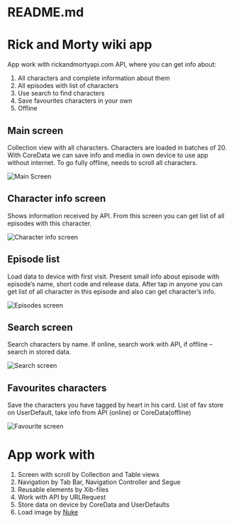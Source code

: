 # README.md

# Rick and Morty wiki app

App work with rickandmortyapi.com API, where you can get info about:

1. All characters and complete information about them
2. All episodes with list of characters
3. Use search to find characters
4. Save favourites characters in your own
5. Offline

## Main screen

Collection view with all characters. Characters are loaded in batches of 20. With CoreData we can save info and media in own device to use app without internet. To go fully offline, needs to scroll all characters.

![Main Screen](https://user-images.githubusercontent.com/61178715/151514958-d2301bd2-29c5-449e-a49d-a7b92ed41a96.gif)

## Character info screen

Shows information received by API. From this screen you can get list of all episodes with this character.

![Character info screen](https://user-images.githubusercontent.com/61178715/151514989-4fbdff56-def1-4e55-a3e6-2a063784867c.gif)

## Episode list

Load data to device with first visit. Present small info about episode with episode’s name, short code and release data. After tap in anyone you can get list of all character in this episode and also can get character’s info.

![Episodes screen](https://user-images.githubusercontent.com/61178715/151515038-c212e0c2-9196-4835-9966-1c69c3397046.gif)

## Search screen

Search characters by name. If online, search work with API, if offline – search in stored data.

![Search screen](https://user-images.githubusercontent.com/61178715/151515257-3c4be778-76dc-459a-917e-a78eecff3363.gif)

## Favourites characters

Save the characters you have tagged by heart in his card. List of fav store on UserDefault, take info from API (online) or CoreData(offline)

![Favourite screen](https://user-images.githubusercontent.com/61178715/151515099-ce0ca39b-a431-4722-baf5-5afd6e03de58.gif)

# App work with

1. Screen with scroll by Collection and Table views
2. Navigation by Tab Bar, Navigation Controller and Segue
3. Reusable elements by Xib-files
4. Work with API by URLRequest
5. Store data on device by CoreData and UserDefaults
6. Load image by [Nuke](https://github.com/kean/Nuke)
